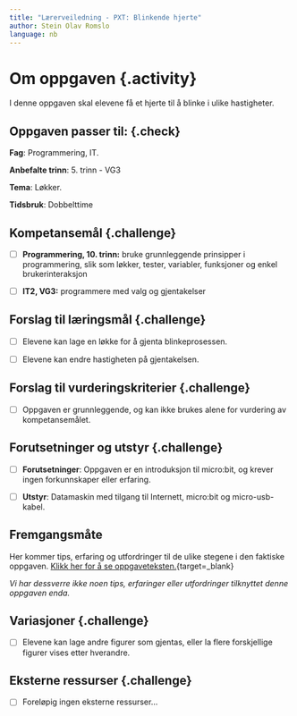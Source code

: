 ```yaml
---
title: "Lærerveiledning - PXT: Blinkende hjerte"
author: Stein Olav Romslo
language: nb
---
```



# Om oppgaven {.activity}

I denne oppgaven skal elevene få et hjerte til å blinke i ulike hastigheter.

## Oppgaven passer til: {.check}

__Fag__: Programmering, IT.

__Anbefalte trinn__: 5. trinn - VG3

__Tema__: Løkker.

__Tidsbruk__: Dobbelttime

## Kompetansemål {.challenge}

- [ ] __Programmering, 10. trinn:__ bruke grunnleggende prinsipper i
  programmering, slik som løkker, tester, variabler, funksjoner og enkel
  brukerinteraksjon

- [ ] __IT2, VG3:__ programmere med valg og gjentakelser

## Forslag til læringsmål {.challenge}

- [ ] Elevene kan lage en løkke for å gjenta blinkeprosessen.

- [ ] Elevene kan endre hastigheten på gjentakelsen.

## Forslag til vurderingskriterier {.challenge}

- [ ] Oppgaven er grunnleggende, og kan ikke brukes alene for vurdering av
  kompetansemålet.

## Forutsetninger og utstyr {.challenge}

- [ ] __Forutsetninger__: Oppgaven er en introduksjon til micro:bit, og krever
  ingen forkunnskaper eller erfaring.

- [ ] __Utstyr__: Datamaskin med tilgang til Internett, micro:bit og
  micro-usb-kabel.

## Fremgangsmåte

Her kommer tips, erfaring og utfordringer til de ulike stegene i den faktiske
oppgaven. [Klikk her for å se
oppgaveteksten.](../pxt_blinkende_hjerte/pxt_blinkende_hjerte.html){target=_blank}

_Vi har dessverre ikke noen tips, erfaringer eller utfordringer tilknyttet denne
oppgaven enda._

## Variasjoner {.challenge}

- [ ] Elevene kan lage andre figurer som gjentas, eller la flere forskjellige
  figurer vises etter hverandre.

## Eksterne ressurser {.challenge}

- [ ] Foreløpig ingen eksterne ressurser...
